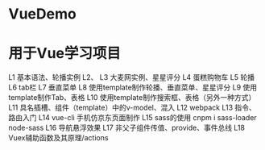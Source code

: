 # VueDemo
# 用于Vue学习项目

L1  基本语法、轮播实例
L2、 L3 大麦网实例、星星评分
L4  蛋糕购物车
L5  轮播
L6  tab栏
L7  垂直菜单
L8  使用template制作轮播、垂直菜单、星星评分
L9  使用template制作Tab、表格
L10 使用template制作搜索框、表格（另外一种方式）
L11 具名插槽、组件（template）中的v-model、混入
L12 webpack
L13 指令、路由入门
L14 vue-cli 手机仿京东页面制作
L15 sass的使用 cnpm i sass-loader node-sass
L16 导航悬浮效果
L17 非父子组件传值、provide、事件总线
L18 Vuex辅助函数及其原理/actions
